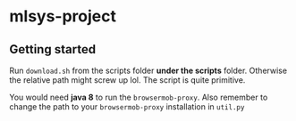 # mlsys-project

## Getting started
Run `download.sh` from the scripts folder **under the scripts** folder. Otherwise the relative path might screw up lol. The script is quite primitive.

You would need **java 8** to run the `browsermob-proxy`. Also remember to change the path to your `browsermob-proxy` installation in `util.py`